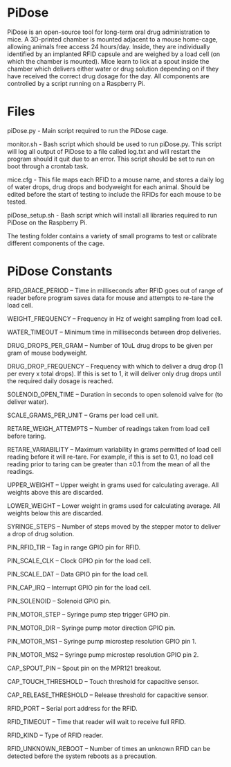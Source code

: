 # PiDose

PiDose is an open-source tool for long-term oral drug administration to mice. A 3D-printed chamber is mounted adjacent to a mouse home-cage, allowing animals free access 24 hours/day. Inside, they are individually identified by an implanted RFID capsule and are weighed by a load cell (on which the chamber is mounted). Mice learn to lick at a spout inside the chamber which delivers either water or drug solution depending on if they have received the correct drug dosage for the day. All components are controlled by a script running on a Raspberry Pi.

# Files

piDose.py - Main script required to run the PiDose cage.

monitor.sh - Bash script which should be used to run piDose.py. This script will log all output of PiDose to a file called log.txt and will restart the program should it quit due to an error. This script should be set to run on boot through a crontab task.

mice.cfg - This file maps each RFID to a mouse name, and stores a daily log of water drops, drug drops and bodyweight for each animal. Should be edited before the start of testing to include the RFIDs for each mouse to be tested.

piDose_setup.sh - Bash script which will install all libraries required to run PiDose on the Raspberry Pi.

The testing folder contains a variety of small programs to test or calibrate different components of the cage.

# PiDose Constants

RFID_GRACE_PERIOD – Time in milliseconds after RFID goes out of range of reader before program saves data for mouse and attempts to re-tare the load cell.

WEIGHT_FREQUENCY – Frequency in Hz of weight sampling from load cell.

WATER_TIMEOUT – Minimum time in milliseconds between drop deliveries.

DRUG_DROPS_PER_GRAM – Number of 10uL drug drops to be given per gram of mouse bodyweight.

DRUG_DROP_FREQUENCY – Frequency with which to deliver a drug drop (1 per every x total drops). If this is set to 1, it will deliver only drug drops until the required daily dosage is reached.

SOLENOID_OPEN_TIME – Duration in seconds to open solenoid valve for (to deliver water).

SCALE_GRAMS_PER_UNIT – Grams per load cell unit.

RETARE_WEIGH_ATTEMPTS – Number of readings taken from load cell before taring.

RETARE_VARIABILITY – Maximum variability in grams permitted of load cell reading before it will re-tare. For example, if this is set to 0.1, no load cell reading prior to taring can be greater than ±0.1 from the mean of all the readings.

UPPER_WEIGHT – Upper weight in grams used for calculating average. All weights above this are discarded.

LOWER_WEIGHT – Lower weight in grams used for calculating average. All weights below this are discarded.

SYRINGE_STEPS – Number of steps moved by the stepper motor to deliver a drop of drug solution.

PIN_RFID_TIR – Tag in range GPIO pin for RFID.

PIN_SCALE_CLK – Clock GPIO pin for the load cell.

PIN_SCALE_DAT – Data GPIO pin for the load cell.

PIN_CAP_IRQ – Interrupt GPIO pin for the load cell.

PIN_SOLENOID – Solenoid GPIO pin.

PIN_MOTOR_STEP – Syringe pump step trigger GPIO pin.

PIN_MOTOR_DIR – Syringe pump motor direction GPIO pin.

PIN_MOTOR_MS1 – Syringe pump microstep resolution GPIO pin 1.

PIN_MOTOR_MS2 – Syringe pump microstep resolution GPIO pin 2.

CAP_SPOUT_PIN – Spout pin on the MPR121 breakout.

CAP_TOUCH_THRESHOLD – Touch threshold for capacitive sensor.

CAP_RELEASE_THRESHOLD – Release threshold for capacitive sensor.

RFID_PORT – Serial port address for the RFID.

RFID_TIMEOUT – Time that reader will wait to receive full RFID.

RFID_KIND – Type of RFID reader.

RFID_UNKNOWN_REBOOT – Number of times an unknown RFID can be detected before the system reboots as a precaution.
